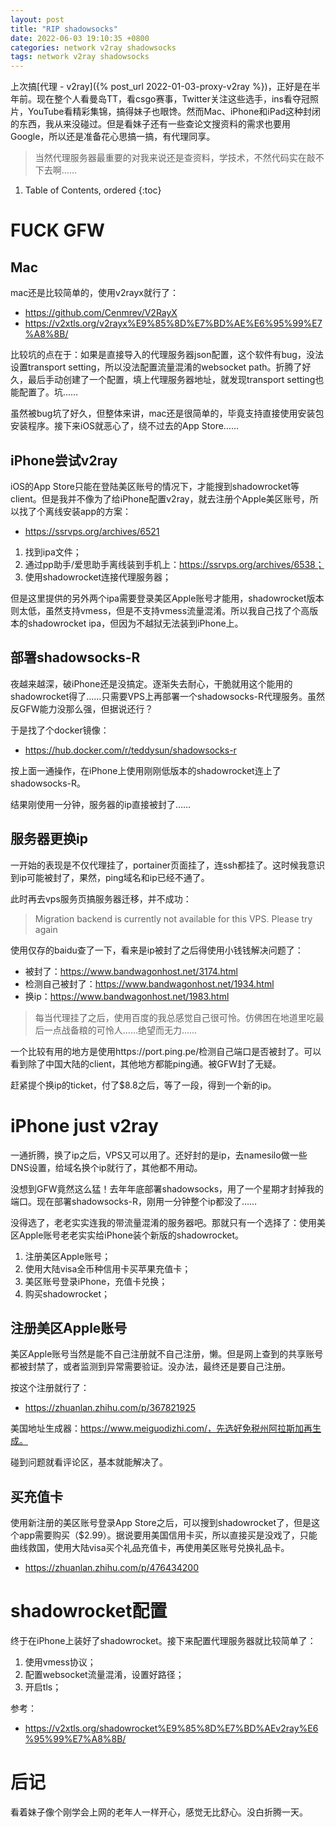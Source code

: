 ```yaml
---
layout: post
title: "RIP shadowsocks"
date: 2022-06-03 19:10:35 +0800
categories: network v2ray shadowsocks
tags: network v2ray shadowsocks
---
```


上次搞[代理 - v2ray]({% post_url 2022-01-03-proxy-v2ray %})，正好是在半年前。现在整个人看曼岛TT，看csgo赛事，Twitter关注这些选手，ins看夺冠照片，YouTube看精彩集锦，搞得妹子也眼馋。然而Mac、iPhone和iPad这种封闭的东西，我从来没碰过。但是看妹子还有一些查论文搜资料的需求也要用Google，所以还是准备花心思搞一搞，有代理同享。

> 当然代理服务器最重要的对我来说还是查资料，学技术，不然代码实在敲不下去啊……

1. Table of Contents, ordered
{:toc}

# FUCK GFW
## Mac
mac还是比较简单的，使用v2rayx就行了：
- https://github.com/Cenmrev/V2RayX
- https://v2xtls.org/v2rayx%E9%85%8D%E7%BD%AE%E6%95%99%E7%A8%8B/

比较坑的点在于：如果是直接导入的代理服务器json配置，这个软件有bug，没法设置transport setting，所以没法配置流量混淆的websocket path。折腾了好久，最后手动创建了一个配置，填上代理服务器地址，就发现transport setting也能配置了。坑……

虽然被bug坑了好久，但整体来讲，mac还是很简单的，毕竟支持直接使用安装包安装程序。接下来iOS就恶心了，绕不过去的App Store……

## iPhone尝试v2ray
iOS的App Store只能在登陆美区账号的情况下，才能搜到shadowrocket等client。但是我并不像为了给iPhone配置v2ray，就去注册个Apple美区账号，所以找了个离线安装app的方案：
- https://ssrvps.org/archives/6521

1. 找到ipa文件；
2. 通过pp助手/爱思助手离线装到手机上：https://ssrvps.org/archives/6538；
3. 使用shadowrocket连接代理服务器；

但是这里提供的另外两个ipa需要登录美区Apple账号才能用，shadowrocket版本则太低，虽然支持vmess，但是不支持vmess流量混淆。所以我自己找了个高版本的shadowrocket ipa，但因为不越狱无法装到iPhone上。

## 部署shadowsocks-R
夜越来越深，破iPhone还是没搞定。逐渐失去耐心，干脆就用这个能用的shadowrocket得了……只需要VPS上再部署一个shadowsocks-R代理服务。虽然反GFW能力没那么强，但据说还行？

于是找了个docker镜像：
- https://hub.docker.com/r/teddysun/shadowsocks-r

按上面一通操作，在iPhone上使用刚刚低版本的shadowrocket连上了shadowsocks-R。

结果刚使用一分钟，服务器的ip直接被封了……

## 服务器更换ip
一开始的表现是不仅代理挂了，portainer页面挂了，连ssh都挂了。这时候我意识到ip可能被封了，果然，ping域名和ip已经不通了。

此时再去vps服务页搞服务器迁移，并不成功：
> Migration backend is currently not available for this VPS. Please try again

使用仅存的baidu查了一下，看来是ip被封了之后得使用小钱钱解决问题了：
- 被封了：https://www.bandwagonhost.net/3174.html
- 检测自己被封了：https://www.bandwagonhost.net/1934.html
- 换ip：https://www.bandwagonhost.net/1983.html

> 每当代理挂了之后，使用百度的我总感觉自己很可怜。仿佛困在地道里吃最后一点战备粮的可怜人……绝望而无力……

一个比较有用的地方是使用https://port.ping.pe/检测自己端口是否被封了。可以看到除了中国大陆的client，其他地方都能ping通。被GFW封了无疑。

赶紧提个换ip的ticket，付了$8.8之后，等了一段，得到一个新的ip。

# iPhone just v2ray
一通折腾，换了ip之后，VPS又可以用了。还好封的是ip，去namesilo做一些DNS设置，给域名换个ip就行了，其他都不用动。

没想到GFW竟然这么猛！去年年底部署shadowsocks，用了一个星期才封掉我的端口。现在部署shadowsocks-R，刚用一分钟整个ip都没了……

没得选了，老老实实连我的带流量混淆的服务器吧。那就只有一个选择了：使用美区Apple账号老老实实给iPhone装个新版的shadowrocket。

1. 注册美区Apple账号；
2. 使用大陆visa全币种信用卡买苹果充值卡；
3. 美区账号登录iPhone，充值卡兑换；
4. 购买shadowrocket；

## 注册美区Apple账号
美区Apple账号当然是能不自己注册就不自己注册，懒。但是网上查到的共享账号都被封禁了，或者监测到异常需要验证。没办法，最终还是要自己注册。

按这个注册就行了：
- https://zhuanlan.zhihu.com/p/367821925

美国地址生成器：https://www.meiguodizhi.com/，先选好免税州阿拉斯加再生成。

碰到问题就看评论区，基本就能解决了。

## 买充值卡
使用新注册的美区账号登录App Store之后，可以搜到shadowrocket了，但是这个app需要购买（$2.99）。据说要用美国信用卡买，所以直接买是没戏了，只能曲线救国，使用大陆visa买个礼品充值卡，再使用美区账号兑换礼品卡。

- https://zhuanlan.zhihu.com/p/476434200

# shadowrocket配置
终于在iPhone上装好了shadowrocket。接下来配置代理服务器就比较简单了：
1. 使用vmess协议；
2. 配置websocket流量混淆，设置好路径；
3. 开启tls；

参考：
- https://v2xtls.org/shadowrocket%E9%85%8D%E7%BD%AEv2ray%E6%95%99%E7%A8%8B/

# 后记
看着妹子像个刚学会上网的老年人一样开心，感觉无比舒心。没白折腾一天。

